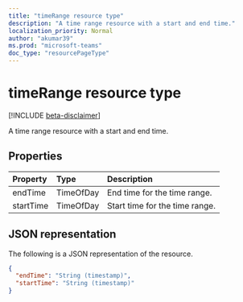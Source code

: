 ```yaml
---
title: "timeRange resource type"
description: "A time range resource with a start and end time."
localization_priority: Normal
author: "akumar39"
ms.prod: "microsoft-teams"
doc_type: "resourcePageType"
---
```


# timeRange resource type

[!INCLUDE [beta-disclaimer](../../includes/beta-disclaimer.md)]

A time range resource with a start and end time.

## Properties

| Property     | Type        | Description |
|:-------------|:------------|:------------|
|endTime|TimeOfDay|End time for the time range.|
|startTime|TimeOfDay|Start time for the time range.|

## JSON representation

The following is a JSON representation of the resource.

<!-- {
  "blockType": "resource",
  "optionalProperties": [

  ],
  "@odata.type": "microsoft.graph.timeRange",
  "baseType": null
}-->

```json
{
  "endTime": "String (timestamp)",
  "startTime": "String (timestamp)"
}
```

<!-- uuid: 16cd6b66-4b1a-43a1-adaf-3a886856ed98
2019-02-04 14:57:30 UTC -->
<!-- {
  "type": "#page.annotation",
  "description": "timeRange resource",
  "keywords": "",
  "section": "documentation",
  "tocPath": ""
}-->